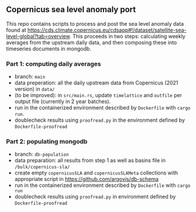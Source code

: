 ## Copernicus sea level anomaly port

This repo contains scripts to process and post the sea level anomaly data found at https://cds.climate.copernicus.eu/cdsapp#!/dataset/satellite-sea-level-global?tab=overview. This proceeds in two steps: calculating weekly averages from the upstream daily data, and then composing these into timeseries documents in mongodb.

### Part 1: computing daily averages

 - branch: ``main``
 - data preperation: all the daily upstream data from Copernicus (2021 version) in `data/`
 - (to be improved): in ``src/main.rs``, update ``timelattice`` and ``outfile`` per output file (currently in 2 year batches).
 - run in the containerized environment described by ``Dockerfile`` with ``cargo run``.
 - doublecheck results using ``proofread.py`` in the environment defined by ``Dockerfile-proofread``

### Part 2: populating mongodb

 - branch: ``db-population``
 - data preparation: all results from step 1 as well as basins file in ``/bulk/copernicus-sla/``
 - create empty ``copernicusSLA`` and ``copernicusSLAMeta`` collections with appropriate script in https://github.com/argovis/db-schema
 - run in the containerized environment described by ``Dockerfile`` with ``cargo run``
 - doublecheck results using ``proofread.py`` in environment defined by ``Dockerfile-proofread``
